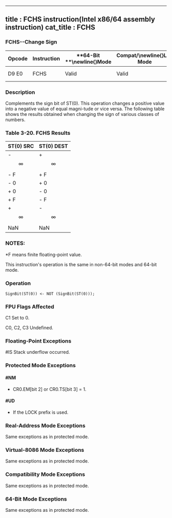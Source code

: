 ----------------------------
title : FCHS instruction(Intel x86/64 assembly instruction)
cat_title : FCHS
----------------------------
### FCHS--Change Sign


|**Opcode**|**Instruction**|**64-Bit **\newline{}**Mode**|**Compat/**\newline{}**Leg Mode**|**Description**|
|----------|---------------|-----------------------------|---------------------------------|---------------|
|D9 E0|FCHS|Valid|Valid|Complements sign of ST(0).|
### Description


Complements the sign bit of ST(0). This operation changes a positive value into a negative value of equal magni-tude or vice versa. The following table shows the results obtained when changing the sign of various classes of numbers.

### Table 3-20.  FCHS Results


|**ST(0) SRC**|**ST(0) DEST**|
|-------------|--------------|
|- $$\infty$$|+ $$\infty$$|
|- F|+ F|
|- 0|+ 0|
|+ 0|- 0|
|+ F|- F|
|+ $$\infty$$|- $$\infty$$|
|NaN|NaN |
### NOTES:


*F means finite floating-point value.

This instruction's operation is the same in non-64-bit modes and 64-bit mode.


### Operation

```info-verb
SignBit(ST(0)) <- NOT (SignBit(ST(0)));
```
### FPU Flags Affected


C1 Set to 0.

C0, C2, C3  Undefined.

### Floating-Point Exceptions


#IS Stack underflow occurred.


### Protected Mode Exceptions

#### #NM
* CR0.EM[bit 2] or CR0.TS[bit 3] = 1.

#### #UD
* If the LOCK prefix is used.

### Real-Address Mode Exceptions



Same exceptions as in protected mode.


### Virtual-8086 Mode Exceptions



Same exceptions as in protected mode.


### Compatibility Mode Exceptions



Same exceptions as in protected mode.


### 64-Bit Mode Exceptions



Same exceptions as in protected mode.

